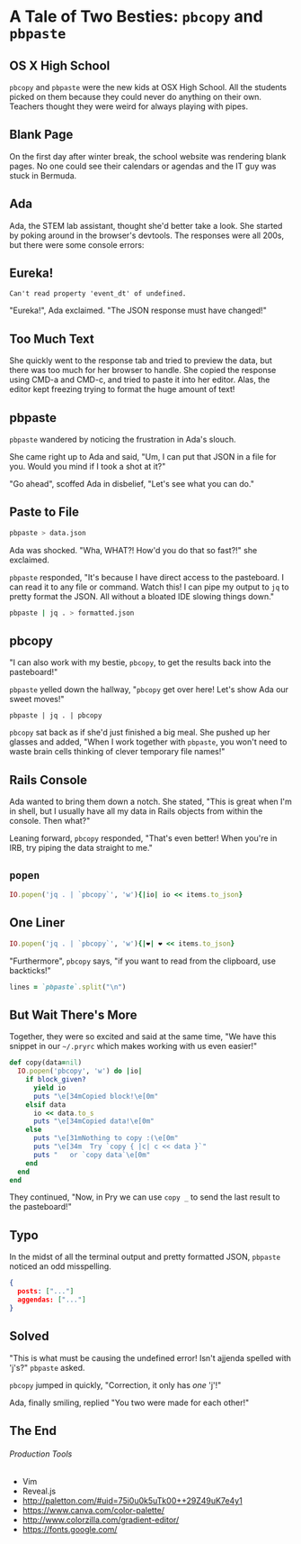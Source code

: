 # A Tale of Two Besties: `pbcopy` and `pbpaste`

## OS X High School

`pbcopy` and `pbpaste` were the new kids at OSX High School. All the students picked on them because they could never do anything on their own. Teachers thought they were weird for always playing with pipes.

## Blank Page

On the first day after winter break, the school website was rendering blank pages. No one could see their calendars or agendas and the IT guy was stuck in Bermuda.

## Ada

Ada, the STEM lab assistant, thought she'd better take a look. She started by poking around in the browser's devtools. The responses were all 200s, but there were some console errors:


## Eureka!
```
Can't read property 'event_dt' of undefined.
```

"Eureka!", Ada exclaimed. "The JSON response must have changed!"

## Too Much Text

She quickly went to the response tab and tried to preview the data, but there was too much for her browser to handle. She copied the response using CMD-a and CMD-c, and tried to paste it into her editor. Alas, the editor kept freezing trying to format the huge amount of text!

## pbpaste

`pbpaste` wandered by noticing the frustration in Ada's slouch.

She came right up to Ada and said, "Um, I can put that JSON in a file for you. Would you mind if I took a shot at it?"

"Go ahead", scoffed Ada in disbelief, "Let's see what you can do."

## Paste to File

```sh
pbpaste > data.json
```

Ada was shocked. "Wha, WHAT?! How'd you do that so fast?!" she exclaimed.

`pbpaste` responded, "It's because I have direct access to the pasteboard. I can read it to any file or command. Watch this! I can pipe my output to `jq` to pretty format the JSON. All without a bloated IDE slowing things down."

```sh
pbpaste | jq . > formatted.json
```

## pbcopy

"I can also work with my bestie, `pbcopy`, to get the results back into the pasteboard!"

`pbpaste` yelled down the hallway, "`pbcopy` get over here! Let's show Ada our sweet moves!"

```
pbpaste | jq . | pbcopy
```

`pbcopy` sat back as if she'd just finished a big meal. She pushed up her glasses and added, "When I work together with `pbpaste`, you won't need to waste brain cells thinking of clever temporary file names!"

## Rails Console

Ada wanted to bring them down a notch. She stated, "This is great when I'm in shell, but I usually have all my data in Rails objects from within the console. Then what?"

Leaning forward, `pbcopy` responded, "That's even better! When you're in IRB, try piping the data straight to me."

## `popen`
```ruby
IO.popen('jq . | `pbcopy`', 'w'){|io| io << items.to_json}
```

## One Liner
```ruby
IO.popen('jq . | `pbcopy`', 'w'){|❤️| ❤️ << items.to_json}
```

"Furthermore", `pbcopy` says, "if you want to read from the clipboard, use backticks!"

```ruby
lines = `pbpaste`.split("\n")
```

## But Wait There's More

Together, they were so excited and said at the same time, "We have this snippet in our `~/.pryrc` which makes working with us even easier!"

```ruby
def copy(data=nil)
  IO.popen('pbcopy', 'w') do |io| 
    if block_given?
      yield io
      puts "\e[34mCopied block!\e[0m"
    elsif data
      io << data.to_s
      puts "\e[34mCopied data!\e[0m"
    else
      puts "\e[31mNothing to copy :(\e[0m"
      puts "\e[34m  Try `copy { |c| c << data }`"
      puts "   or `copy data`\e[0m"
    end
  end
end
```

They continued, "Now, in Pry we can use `copy _` to send the last result to the pasteboard!"

## Typo

In the midst of all the terminal output and pretty formatted JSON, `pbpaste` noticed an odd misspelling.

```json
{
  posts: ["..."]
  aggendas: ["..."]
}
```

## Solved

"This is what must be causing the undefined error! Isn't ajjenda spelled with 'j's?" `pbpaste` asked.

`pbcopy` jumped in quickly, "Correction, it only has _one_ 'j'!"

Ada, finally smiling, replied "You two were made for each other!"

## The End

###### Production Tools

- Vim
- Reveal.js
- http://paletton.com/#uid=75i0u0k5uTk00++29Z49uK7e4y1
- https://www.canva.com/color-palette/
- http://www.colorzilla.com/gradient-editor/
- https://fonts.google.com/
